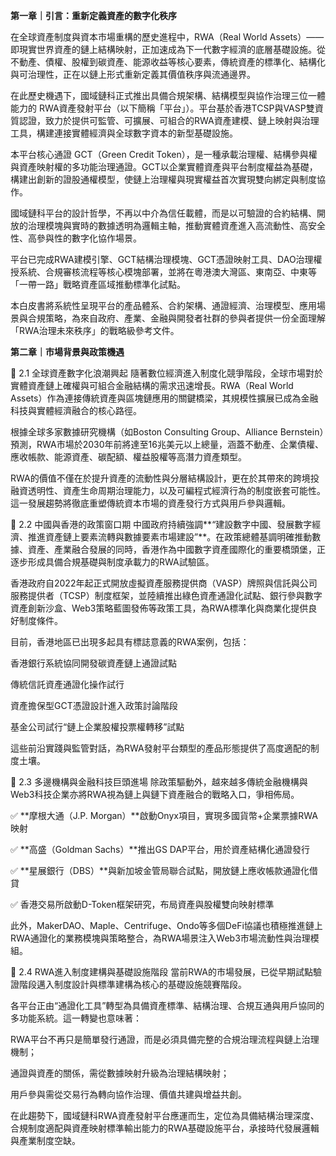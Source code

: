 **第一章｜引言：重新定義資產的數字化秩序**

在全球資產制度與資本市場重構的歷史進程中，RWA（Real World Assets）——即現實世界資產的鏈上結構映射，正加速成為下一代數字經濟的底層基礎設施。從不動產、債權、股權到碳資產、能源收益等核心要素，傳統資產的標準化、結構化與可治理性，正在以鏈上形式重新定義其價值秩序與流通邊界。

在此歷史機遇下，國域鏈科正式推出具備合規架構、結構模型與協作治理三位一體能力的 RWA資產發射平台（以下簡稱「平台」）。平台基於香港TCSP與VASP雙資質認證，致力於提供可監管、可擴展、可組合的RWA資產建模、鏈上映射與治理工具，構建連接實體經濟與全球數字資本的新型基礎設施。

本平台核心通證 GCT（Green Credit Token），是一種承載治理權、結構參與權與資產映射權的多功能治理通證。GCT以企業實體資產與平台制度權益為基礎，構建出創新的證股通權模型，使鏈上治理權與現實權益首次實現雙向綁定與制度協作。

國域鏈科平台的設計哲學，不再以中介為信任載體，而是以可驗證的合約結構、開放的治理模塊與實時的數據透明為邏輯主軸，推動實體資產進入高流動性、高安全性、高參與性的數字化協作場景。

平台已完成RWA建模引擎、GCT結構治理模塊、GCT憑證映射工具、DAO治理權授系統、合規審核流程等核心模塊部署，並將在粵港澳大灣區、東南亞、中東等「一帶一路」戰略資產區域推動標準化試點。

本白皮書將系統性呈現平台的產品體系、合約架構、通證經濟、治理模型、應用場景與合規策略，為來自政府、產業、金融與開發者社群的參與者提供一份全面理解「RWA治理未來秩序」的戰略級參考文件。


**第二章｜市場背景與政策機遇**

📌 2.1 全球資產數字化浪潮興起
隨著數位經濟進入制度化競爭階段，全球市場對於實體資產鏈上確權與可組合金融結構的需求迅速增長。RWA（Real World Assets）作為連接傳統資產與區塊鏈應用的關鍵橋梁，其規模性擴展已成為金融科技與實體經濟融合的核心路徑。

根據全球多家數據研究機構（如Boston Consulting Group、Alliance Bernstein）預測，RWA市場於2030年前將達至16兆美元以上總量，涵蓋不動產、企業債權、應收帳款、能源資產、碳配額、權益股權等高潛力資產類型。

RWA的價值不僅在於提升資產的流動性與分層結構設計，更在於其帶來的跨境投融資透明性、資產生命周期治理能力，以及可編程式經濟行為的制度嵌套可能性。這一發展趨勢將徹底重塑傳統資本市場的資產發行方式與用戶參與邏輯。

📌 2.2 中國與香港的政策窗口期
中國政府持續強調**“建設數字中國、發展數字經濟、推進資產鏈上要素流轉與數據要素市場建設”**。在政策總體基調明確推動數據、資產、產業融合發展的同時，香港作為中國數字資產國際化的重要橋頭堡，正逐步形成具備合規基礎與制度承載力的RWA試驗區。

香港政府自2022年起正式開放虛擬資產服務提供商（VASP）牌照與信託與公司服務提供者（TCSP）制度框架，並陸續推出綠色資產通證化試點、銀行參與數字資產創新沙盒、Web3策略藍圖發佈等政策工具，為RWA標準化與商業化提供良好制度條件。

目前，香港地區已出現多起具有標誌意義的RWA案例，包括：

香港銀行系統協同開發碳資產鏈上通證試點

傳統信託資產通證化操作試行

資產擔保型GCT憑證設計進入政策討論階段

基金公司試行“鏈上企業股權投票權轉移”試點

這些前沿實踐與監管對話，為RWA發射平台類型的產品形態提供了高度適配的制度土壤。

📌 2.3 多邊機構與金融科技巨頭進場
除政策驅動外，越來越多傳統金融機構與Web3科技企業亦將RWA視為鏈上與鏈下資產融合的戰略入口，爭相佈局。

✅ **摩根大通（J.P. Morgan）**啟動Onyx項目，實現多國貨幣+企業票據RWA映射

✅ **高盛（Goldman Sachs）**推出GS DAP平台，用於資產結構化通證發行

✅ **星展銀行（DBS）**與新加坡金管局聯合試點，開放鏈上應收帳款通證化借貸

✅ 香港交易所啟動D-Token框架研究，布局資產與股權雙向映射標準

此外，MakerDAO、Maple、Centrifuge、Ondo等多個DeFi協議也積極推進鏈上RWA通證化的業務模塊與策略整合，為RWA場景注入Web3市場流動性與治理模組。

📌 2.4 RWA進入制度建構與基礎設施階段
當前RWA的市場發展，已從早期試點驗證階段邁入制度設計與標準建構為核心的基礎設施競賽階段。

各平台正由“通證化工具”轉型為具備資產標準、結構治理、合規互通與用戶協同的多功能系統。這一轉變也意味著：

RWA平台不再只是簡單發行通證，而是必須具備完整的合規治理流程與鏈上治理機制；

通證與資產的關係，需從數據映射升級為治理結構映射；

用戶參與需從交易行為轉向協作治理、價值共建與增益共創。

在此趨勢下，國域鏈科RWA資產發射平台應運而生，定位為具備結構治理深度、合規制度適配與資產映射標準輸出能力的RWA基礎設施平台，承接時代發展邏輯與產業制度空缺。

